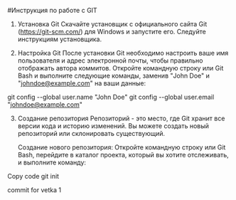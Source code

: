 #Инструкция по работе с GIT


1. Установка Git
Скачайте установщик с официального сайта Git (https://git-scm.com/) для Windows и запустите его. Следуйте инструкциям установщика.

2. Настройка Git
После установки Git необходимо настроить ваше имя пользователя и адрес электронной почты, чтобы правильно отображать автора коммитов. Откройте командную строку или Git Bash и выполните следующие команды, заменив "John Doe" и "johndoe@example.com" на ваши данные:


git config --global user.name "John Doe"
git config --global user.email "johndoe@example.com"


3. Создание репозитория
Репозиторий - это место, где Git хранит все версии кода и историю изменений. Вы можете создать новый репозиторий или склонировать существующий.

    Создание нового репозитория:
    Откройте командную строку или Git Bash, перейдите в каталог проекта, который вы хотите отслеживать, и выполните команду:

Copy code
git init


commit for vetka 1